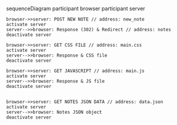 sequenceDiagram
    participant browser
    participant server

    browser->>server: POST NEW NOTE // address: new_note
    activate server
    server-->>browser: Response (302) & Redirect // address: notes
    deactivate server

    browser->>server: GET CSS FILE // address: main.css
    activate server
    server-->>browser: Response & CSS file
    deactivate server

    browser->>server: GET JAVASCRIPT // address: main.js
    activate server
    server-->>browser: Response & JS file
    deactivate server


    browser->>server: GET NOTES JSON DATA // address: data.json
    activate server
    server-->>browser: Notes JSON object
    deactivate server